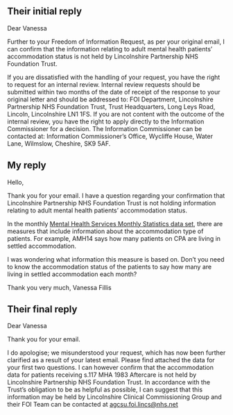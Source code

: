 ## Their initial reply

Dear Vanessa
 
Further to your Freedom of Information Request, as per your original email, I can confirm that the information relating to adult mental health patients’ accommodation status is not held by Lincolnshire Partnership NHS Foundation Trust.
 
If you are dissatisfied with the handling of your request, you have the right to request for an internal review. Internal review requests should be submitted within two months of the date of receipt of the response to your original letter and should be addressed to: FOI Department, Lincolnshire Partnership NHS Foundation Trust, Trust Headquarters, Long Leys Road, Lincoln, Lincolnshire LN1 1FS. If you are not content with the outcome of the internal review, you have the right to apply directly to the Information Commissioner for a decision. The Information Commissioner can be contacted at: Information Commissioner’s Office, Wycliffe House, Water Lane, Wilmslow, Cheshire, SK9 5AF.

## My reply

Hello,

Thank you for your email. I have a question regarding your confirmation that Lincolnshire Partnership NHS Foundation Trust is not holding information relating to adult mental health patients’ accommodation status.  

In the monthly [Mental Health Services Monthly Statistics data set](https://digital.nhs.uk/data-and-information/publications/statistical/mental-health-services-monthly-statistics), there are measures that include information about the accommodation type of patients. For example, AMH14 says how many patients on CPA are living in settled accommodation. 

I was wondering what information this measure is based on. Don’t you need to know the accommodation status of the patients to say how many are living in settled accommodation each month? 

Thank you very much,
Vanessa Fillis 

## Their final reply

Dear Vanessa
 
Thank you for your email.
 
I do apologise; we misunderstood your request, which has now been further clarified as a result of your latest email. Please find attached the data for your first two questions. I can however confirm that the accommodation data for patients receiving s.117 MHA 1983 Aftercare is not held by Lincolnshire Partnership NHS Foundation Trust. In accordance with the Trust’s obligation to be as helpful as possible, I can suggest that this information may be held by Lincolnshire Clinical Commissioning Group and their FOI Team can be contacted at agcsu.foi.lincs@nhs.net

